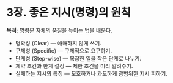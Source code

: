 # 3장. 좋은 지시(명령)의 원칙
**목적:** 명령문 자체의 품질을 높이는 법을 배운다.

- 명확성 (Clear) — 애매하지 않게 쓰기.
- 구체성 (Specific) — 구체적으로 요구하기.
- 단계성 (Step-wise) — 복잡한 일을 작은 단계로 나누기.
- 제약 조건과 한계 설정 — 제한 조건을 미리 알려주기.
- 실패하는 지시의 특징 — 모호하거나 과도하게 광범위한 지시 피하기.